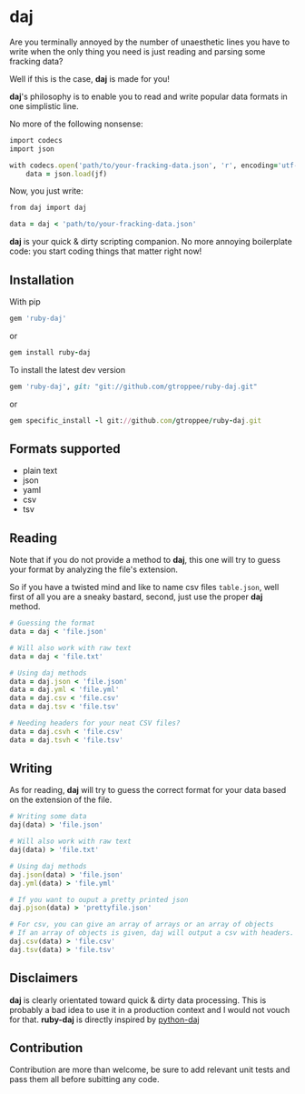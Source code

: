 # daj

Are you terminally annoyed by the number of unaesthetic lines you have to write when the only thing you need is just reading and parsing some fracking data?

Well if this is the case, **daj** is made for you!

**daj**'s philosophy is to enable you to read and write popular data formats in one simplistic line.

No more of the following nonsense:

```ruby
import codecs
import json

with codecs.open('path/to/your-fracking-data.json', 'r', encoding='utf-8') as jf:
    data = json.load(jf)
```

Now, you just write:

```ruby
from daj import daj

data = daj < 'path/to/your-fracking-data.json'
```

**daj** is your quick & dirty scripting companion. No more annoying boilerplate code: you start coding things that matter right now!

## Installation

With pip

```ruby
gem 'ruby-daj'
```
or 

```ruby
gem install ruby-daj
```


To install the latest dev version

```ruby
gem 'ruby-daj', git: "git://github.com/gtroppee/ruby-daj.git"
```
or 

```ruby
gem specific_install -l git://github.com/gtroppee/ruby-daj.git
```

## Formats supported

* plain text
* json
* yaml
* csv
* tsv

## Reading
Note that if you do not provide a method to **daj**, this one will try to guess your format by analyzing the file's extension.

So if you have a twisted mind and like to name csv files `table.json`, well first of all you are a sneaky bastard, second, just use the proper **daj** method.

```ruby
# Guessing the format
data = daj < 'file.json'

# Will also work with raw text
data = daj < 'file.txt'

# Using daj methods
data = daj.json < 'file.json'
data = daj.yml < 'file.yml'
data = daj.csv < 'file.csv'
data = daj.tsv < 'file.tsv'

# Needing headers for your neat CSV files?
data = daj.csvh < 'file.csv'
data = daj.tsvh < 'file.tsv'
```

## Writing
As for reading, **daj** will try to guess the correct format for your data based on the extension of the file.

```ruby
# Writing some data
daj(data) > 'file.json'

# Will also work with raw text
daj(data) > 'file.txt'

# Using daj methods
daj.json(data) > 'file.json'
daj.yml(data) > 'file.yml'

# If you want to ouput a pretty printed json
daj.pjson(data) > 'prettyfile.json'

# For csv, you can give an array of arrays or an array of objects
# If an array of objects is given, daj will output a csv with headers.
daj.csv(data) > 'file.csv'
daj.tsv(data) > 'file.tsv'
```

## Disclaimers
**daj** is clearly orientated toward quick & dirty data processing. This is probably a bad idea to use it in a production context and I would not vouch for that.
**ruby-daj** is directly inspired by [python-daj](https://github.com/Yomguithereal/python-daj)

## Contribution
Contribution are more than welcome, be sure to add relevant unit tests and pass them all before subitting any code.
